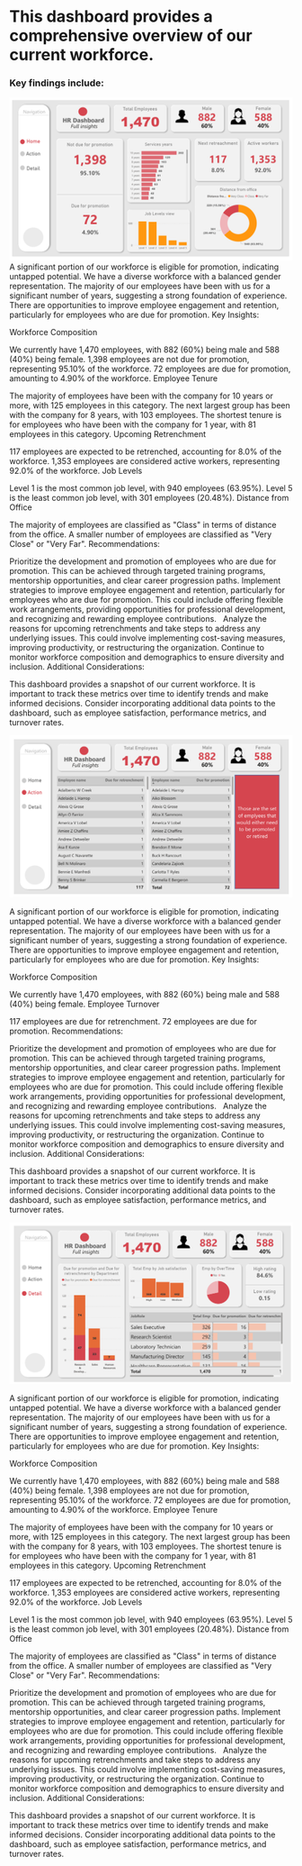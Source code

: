 # This dashboard provides a comprehensive overview of our current workforce.

### Key findings include:
![HR_Home_page](Images/1_HR_Dashboard.png)
A significant portion of our workforce is eligible for promotion, indicating untapped potential.
We have a diverse workforce with a balanced gender representation.
The majority of our employees have been with us for a significant number of years, suggesting a strong foundation of experience.
There are opportunities to improve employee engagement and retention, particularly for employees who are due for promotion.
Key Insights:

Workforce Composition

We currently have 1,470 employees, with 882 (60%) being male and 588 (40%) being female.
1,398 employees are not due for promotion, representing 95.10% of the workforce.
72 employees are due for promotion, amounting to 4.90% of the workforce.
Employee Tenure

The majority of employees have been with the company for 10 years or more, with 125 employees in this category.
The next largest group has been with the company for 8 years, with 103 employees.
The shortest tenure is for employees who have been with the company for 1 year, with 81 employees in this category.
Upcoming Retrenchment

117 employees are expected to be retrenched, accounting for 8.0% of the workforce.
1,353 employees are considered active workers, representing 92.0% of the workforce.
Job Levels

Level 1 is the most common job level, with 940 employees (63.95%).
Level 5 is the least common job level, with 301 employees (20.48%).
Distance from Office

The majority of employees are classified as "Class" in terms of distance from the office.
A smaller number of employees are classified as "Very Close" or "Very Far".
Recommendations:

Prioritize the development and promotion of employees who are due for promotion. This can be achieved through targeted training programs, mentorship opportunities, and clear career progression paths.
Implement strategies to improve employee engagement and retention, particularly for employees who are due for promotion. This could include offering flexible work arrangements, providing opportunities for professional development, and recognizing and rewarding employee contributions.   
Analyze the reasons for upcoming retrenchments and take steps to address any underlying issues. This could involve implementing cost-saving measures, improving productivity, or restructuring the organization.
Continue to monitor workforce composition and demographics to ensure diversity and inclusion.
Additional Considerations:

This dashboard provides a snapshot of our current workforce. It is important to track these metrics over time to identify trends and make informed decisions.
Consider incorporating additional data points to the dashboard, such as employee satisfaction, performance metrics, and turnover rates.

![HR_Action_page](Images/2_HR_Dashboard.png)

A significant portion of our workforce is eligible for promotion, indicating untapped potential.
We have a diverse workforce with a balanced gender representation.
The majority of our employees have been with us for a significant number of years, suggesting a strong foundation of experience.
There are opportunities to improve employee engagement and retention, particularly for employees who are due for promotion.
Key Insights:

Workforce Composition

We currently have 1,470 employees, with 882 (60%) being male and 588 (40%) being female.
Employee Turnover

117 employees are due for retrenchment.
72 employees are due for promotion.
Recommendations:

Prioritize the development and promotion of employees who are due for promotion. This can be achieved through targeted training programs, mentorship opportunities, and clear career progression paths.
Implement strategies to improve employee engagement and retention, particularly for employees who are due for promotion. This could include offering flexible work arrangements, providing opportunities for professional development, and recognizing and rewarding employee contributions.   
Analyze the reasons for upcoming retrenchments and take steps to address any underlying issues. This could involve implementing cost-saving measures, improving productivity, or restructuring the organization.
Continue to monitor workforce composition and demographics to ensure diversity and inclusion.
Additional Considerations:

This dashboard provides a snapshot of our current workforce. It is important to track these metrics over time to identify trends and make informed decisions.
Consider incorporating additional data points to the dashboard, such as employee satisfaction, performance metrics, and turnover rates.

![HR_Detail_page](Images/3_HR_Dashboard.png)

A significant portion of our workforce is eligible for promotion, indicating untapped potential.
We have a diverse workforce with a balanced gender representation.
The majority of our employees have been with us for a significant number of years, suggesting a strong foundation of experience.
There are opportunities to improve employee engagement and retention, particularly for employees who are due for promotion.
Key Insights:

Workforce Composition

We currently have 1,470 employees, with 882 (60%) being male and 588 (40%) being female.
1,398 employees are not due for promotion, representing 95.10% of the workforce.
72 employees are due for promotion, amounting to 4.90% of the workforce.
Employee Tenure

The majority of employees have been with the company for 10 years or more, with 125 employees in this category.
The next largest group has been with the company for 8 years, with 103 employees.
The shortest tenure is for employees who have been with the company for 1 year, with 81 employees in this category.
Upcoming Retrenchment

117 employees are expected to be retrenched, accounting for 8.0% of the workforce.
1,353 employees are considered active workers, representing 92.0% of the workforce.
Job Levels

Level 1 is the most common job level, with 940 employees (63.95%).
Level 5 is the least common job level, with 301 employees (20.48%).
Distance from Office

The majority of employees are classified as "Class" in terms of distance from the office.
A smaller number of employees are classified as "Very Close" or "Very Far".
Recommendations:

Prioritize the development and promotion of employees who are due for promotion. This can be achieved through targeted training programs, mentorship opportunities, and clear career progression paths.
Implement strategies to improve employee engagement and retention, particularly for employees who are due for promotion. This could include offering flexible work arrangements, providing opportunities for professional development, and recognizing and rewarding employee contributions.   
Analyze the reasons for upcoming retrenchments and take steps to address any underlying issues. This could involve implementing cost-saving measures, improving productivity, or restructuring the organization.
Continue to monitor workforce composition and demographics to ensure diversity and inclusion.
Additional Considerations:

This dashboard provides a snapshot of our current workforce. It is important to track these metrics over time to identify trends and make informed decisions.
Consider incorporating additional data points to the dashboard, such as employee satisfaction, performance metrics, and turnover rates.
